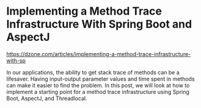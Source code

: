 # Implementing a Method Trace Infrastructure With Spring Boot and AspectJ

https://dzone.com/articles/implementing-a-method-trace-infrastructure-with-sp

In our applications, the ability to get stack trace of methods can be a lifesaver. Having input-output parameter values and time spent in methods can make it easier to find the problem. In this post, we will look at how to implement a starting point for a method trace infrastructure using Spring Boot, AspectJ, and Threadlocal. 
